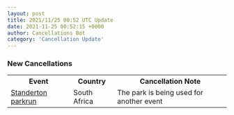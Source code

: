 ```yaml
---
layout: post
title: 2021/11/25 00:52 UTC Update
date: 2021-11-25 00:52:15 +0000
author: Cancellations Bot
category: 'Cancellation Update'
---
```


<h3>New Cancellations</h3>
<div class='hscrollable'>
<table style='width: 100%'>
    <tr>
        <th>Event</th>
        <th>Country</th>
        <th>Cancellation Note</th>
    </tr>
    <tr>
        <td><a href="https://www.parkrun.co.za/standerton">Standerton parkrun</a></td>
        <td>South Africa</td>
        <td>The park is being used for another event</td>
    </tr>
</table>
</div>
